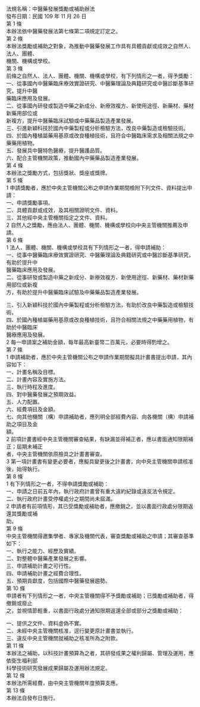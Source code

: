 法規名稱：中醫藥發展獎勵或補助辦法  
發布日期：民國 109 年 11 月 26 日  
第 1 條  
本辦法依中醫藥發展法第七條第二項規定訂定之。  
第 2 條  
本辦法獎勵或補助之對象，為推動中醫藥發展工作具有具體貢獻或成效之自然人、法人、團體、  
機關、機構或學校。  
第 3 條  
前條之自然人、法人、團體、機關、機構或學校，有下列情形之一者，得予獎勵：  
一、從事國內中醫藥臨床療效實證研究、中醫藥理論及典籍研究或中醫診斷基準研究，提升中醫  
藥臨床應用及發展。  
二、從事國內研發或製造中藥之新成分、新療效複方、新使用途徑、新藥材、藥材新藥用部位或  
新複方，提升中醫藥臨床試驗或中藥藥品製造產業發展。  
三、引進新穎科技於國內中藥製程或分析檢驗方法，改良中藥製造或檢驗技術。  
四、於國內種植屬藥用基原或改良種植技術，且符合中醫臨床需求及相關法規之中藥藥用植物。  
五、發展具中醫特色醫療，提升醫護品質。  
六、配合主管機關政策，推動國內中藥藥品製造產業發展。  
第 4 條  
本辦法之獎勵方式，包括獎狀、獎座或獎牌。  
第 5 條  
1 申請獎勵者，應於中央主管機關公布之申請作業期間檢附下列文件、資料提出申請：  
一、申請獎勵事項。  
二、具體貢獻或成效，及其相關證明文件、資料。  
三、其他經中央主管機關指定之文件、資料。  
2 自然人之獎勵，應由法人、團體、機關、機構或學校向中央主管機關推薦及申請。  
第 6 條  
1 法人、團體、機關、機構或學校具有下列情形之一者，得申請補助：  
一、從事中醫藥臨床療效實證研究、中醫藥理論及典籍研究或中醫診斷基準研究，有助於提升中  
醫藥臨床應用及發展。  
二、從事研發或製造中藥之新成分、新療效複方、新使用途徑、新藥材、藥材新藥用部位或新複  
方，有助於提升中醫藥臨床試驗及中藥藥品製造產業發展。  


三、引入新穎科技於國內中藥製程或分析檢驗方法，有助於改良中藥製造或檢驗技術。  
四、於國內種植屬藥用基原或改良種植技術，且符合相關法規之中藥藥用植物，有助於中醫臨床  
醫療應用及發展。  
2 每一申請案之補助金額，每年最高新臺幣二百萬元，必要時得酌增之。  
第 7 條  
1 申請補助者，應於中央主管機關公布之申請作業期間擬具計畫書提出申請，其內容如下：  
一、計畫名稱及目標。  
二、計畫內容及實施方法。  
三、執行時程及進度。  
四、對中醫藥發展之預期效益。  
五、人力配置。  
六、經費項目及金額。  
七、向其他機關（構）申請補助者，應列明全部經費內容、向各機關（構）申請補助之項目及金  
額。  
2 前項計畫書經中央主管機關審查結果，有缺漏並得補正者，應以書面通知限期補正；屆期未補正  
者，中央主管機關依原檢具之計畫書審查。  
3 第一項計畫書有變更必要者，應擬具變更後之計畫書，向中央主管機關申請核准後，始得執行。  
第 8 條  
1 有下列情形之一者，不得申請獎勵或補助：  
一、申請之日前五年內，執行政府計畫曾有重大違約紀錄或違反法令規定。  
二、執行政府計畫受停權處分之期間尚未屆滿。  
2 申請者有前項情形，其已受獎勵或補助者，應撤銷之，並以書面行政處分限期返還其獎勵或補  
助。  
第 9 條  
中央主管機關得邀集學者、專家及機關代表，審查獎勵或補助之申請；其審查基準如下：  
一、執行之能力、經歷及實績。  
二、對整體中醫藥產業發展之影響。  
三、申請補助計畫之可行性。  
四、申請補助計畫之經費合理性。  
五、預期貢獻度，包括國際中醫藥發展趨勢。  
第 10 條  
申請者有下列情形之一者，中央主管機關得不予獎勵或補助；已獎勵或補助者，得撤銷或廢止  
之，並視情節輕重，以書面行政處分通知限期返還全部或部分之獎勵或補助：  


一、提供之文件、資料虛偽不實。  
二、未經中央主管機關核准，逕行變更原計畫書並執行。  
三、違反中央主管機關就補助之核准所為之附款。  
第 11 條  
本辦法之補助，以科技計畫預算為之者，其研發成果之權利歸屬、管理及運用，應依衛生福利部  
科學技術研究發展成果歸屬及運用辦法規定。  
第 12 條  
本辦法所需經費，由中央主管機關年度預算支應。  
第 13 條  
本辦法自發布日施行。  


